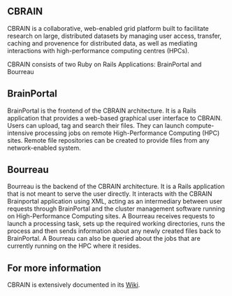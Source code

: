 
## CBRAIN

CBRAIN is a collaborative, web-enabled grid platform built to
facilitate research on large, distributed datasets by managing user
access, transfer, caching and provenence for distributed data, as
well as mediating interactions with high-performance computing
centres (HPCs).

CBRAIN consists of two Ruby on Rails Applications: BrainPortal and Bourreau

## BrainPortal

BrainPortal is the frontend of the CBRAIN architecture. It is a
Rails application that provides a web-based graphical user interface
to CBRAIN. Users can upload, tag and search their files. They can
launch compute-intensive processing jobs on remote High-Performance
Computing (HPC) sites. Remote file repositories can be created to
provide files from any network-enabled system.

## Bourreau

Bourreau is the backend of the CBRAIN architecture. It is a Rails
application that is not meant to serve the user directly. It interacts
with the CBRAIN Brainportal application using XML, acting as an
intermediary between user requests through BrainPortal and the
cluster management software running on High-Performance Computing
sites. A Bourreau receives requests to launch a processing task,
sets up the required working directories, runs the process and then
sends information about any newly created files back to BrainPortal.
A Bourreau can also be queried about the jobs that are currently
running on the HPC where it resides.

## For more information

CBRAIN is extensively documented in its [Wiki](https://github.com/aces/cbrain/wiki).

